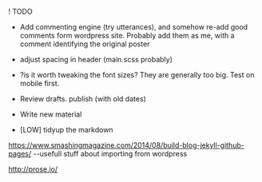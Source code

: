 ! TODO

* Add commenting engine (try utterances), and somehow re-add good comments form wordpress site.
  Probably add them as me, with a comment identifying the original poster

* adjust spacing in header (main.scss probably)

* ?is it worth tweaking the font sizes? They are generally too big. Test on mobile first.

* Review drafts. publish (with old dates)

* Write new material

* [LOW] tidyup the markdown 



https://www.smashingmagazine.com/2014/08/build-blog-jekyll-github-pages/
--usefull stuff about importing from wordpress

http://prose.io/

